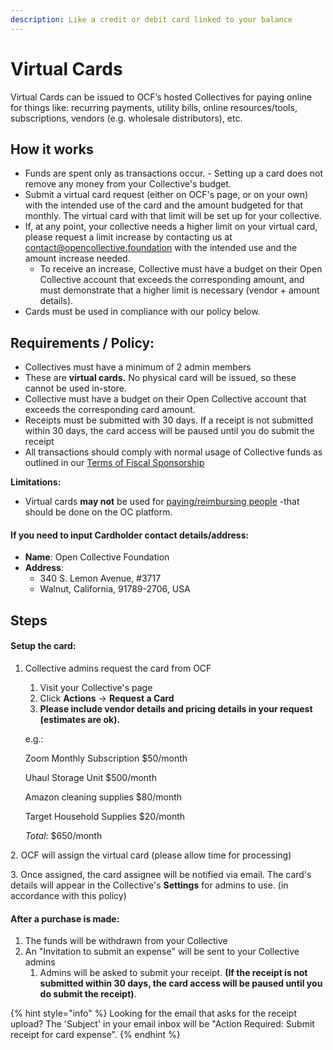 ```yaml
---
description: Like a credit or debit card linked to your balance
---
```


# Virtual Cards

Virtual Cards can be issued to OCF’s hosted Collectives for paying online for things like: recurring payments, utility bills, online resources/tools, subscriptions, vendors (e.g. wholesale distributors), etc.

## How it works

* Funds are spent only as transactions occur. - Setting up a card does not remove any money from your Collective's budget.
* Submit a virtual card request (either on OCF's page, or on your own) with the intended use of the card and the amount budgeted for that monthly. The virtual card with that limit will be set up for your collective.
* If, at any point, your collective needs a higher limit on your virtual card, please request a limit increase by contacting us at contact@opencollective.foundation with the intended use and the amount increase needed.
  * To receive an increase, Collective must have a budget on their Open Collective account that exceeds the corresponding amount, and must demonstrate that a higher limit is necessary (vendor + amount details).
* Cards must be used in compliance with our policy below.

## **Requirements / Policy:**

* Collectives must have a minimum of 2 admin members
* These are **virtual cards.** No physical card will be issued, so these cannot be used in-store.
* Collective must have a budget on their Open Collective account that exceeds the corresponding card amount.
* Receipts must be submitted with 30 days. If a receipt is not submitted within 30 days, the card access will be paused until you do submit the receipt
* All transactions should comply with normal usage of Collective funds as outlined in our [Terms of Fiscal Sponsorship](../getting-started/terms.md)

**Limitations:**

* Virtual cards **may not** be used for [paying/reimbursing people](../how-it-works/payouts.md) -that should be done on the OC platform.

#### If you need to input Cardholder contact details/address:

* **Name**: Open Collective Foundation
* **Address**:
  * 340 S. Lemon Avenue, #3717
  * Walnut, California, 91789-2706, USA

## Steps

#### Setup the card:

1.  Collective admins request the card from OCF

    1. Visit your Collective's page
    2. Click **Actions** -> **Request a Card**
    3. **Please include vendor details and pricing details in your request (estimates are ok).**

    e.g.:

    Zoom Monthly Subscription $50/month

    Uhaul Storage Unit $500/month

    Amazon cleaning supplies $80/month

    Target Household Supplies $20/month

    _Total_: $650/month

2\. OCF will assign the virtual card (please allow time for processing)

3\. Once assigned, the card assignee will be notified via email. The card's details will appear in the Collective's **Settings** for admins to use. (in accordance with this policy)

#### ​After a purchase is made:

1. The funds will be withdrawn from your Collective
2. An "Invitation to submit an expense" will be sent to your Collective admins
   1. Admins will be asked to submit your receipt. **(If the receipt is not submitted within 30 days, the card access will be paused until you do submit the receipt)**.

{% hint style="info" %}
Looking for the email that asks for the receipt upload? The 'Subject' in your email inbox will be "Action Required: Submit receipt for card expense".
{% endhint %}
